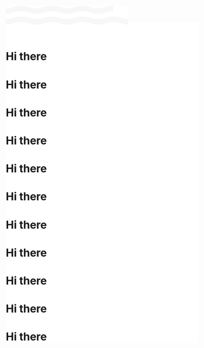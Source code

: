 <div class="hero">
	<div style="margin-left: auto; margin-right: auto;">
		<img src="../images/graduate-programme/wave.svg" style="margin-top: 10%;width: 63.5%; padding:0;">
			<div style="background-color: white; margin-top: -2%;">
			<br/><br/>
			<h1>Hi there</h1>
			<h1>Hi there</h1>
			<h1>Hi there</h1>
			<h1>Hi there</h1>
			<h1>Hi there</h1>
			<h1>Hi there</h1>
			<h1>Hi there</h1>
			<h1>Hi there</h1>
			<h1>Hi there</h1>
			<h1>Hi there</h1>
			<h1>Hi there</h1>
			</div>
		</div>
	</div>
